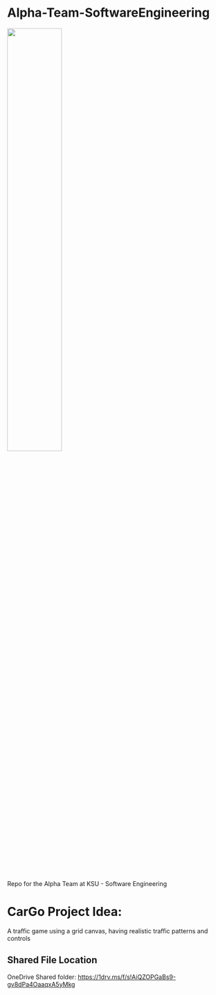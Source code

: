 # Alpha-Team-SoftwareEngineering
<img src="https://user-images.githubusercontent.com/34782511/191133941-1f1a61ec-3aa8-43db-bca8-6e63eb1f3061.jpg" width="50%" height="50%">

Repo for the Alpha Team at KSU - Software Engineering

# CarGo Project Idea:
A traffic game using a grid canvas, having realistic traffic patterns and controls


## Shared File Location
OneDrive Shared folder: https://1drv.ms/f/s!AiQZOPGaBs9-gv8dPa4OaaqxA5yMkg
